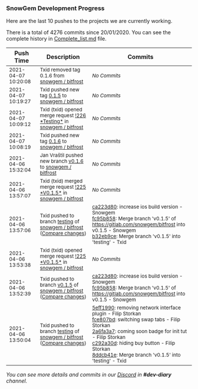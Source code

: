 
### SnowGem Development Progress

Here are the last 10 pushes to the projects we are currently working.

There is a total of 4276 commits since 20/01/2020. You can see the complete history in
 [Complete_list.md](Complete_list.md) file.

| Push Time | Description | Commits |
| --- | --- | --- |
| <sub>2021-04-07 10:20:08</sub> | <sub>Txid removed tag 0.1.6 from [snowgem / bitfrost](https://gitlab.com/snowgem/bitfrost)</sub> | <sub>_No Commits_</sub> |
| <sub>2021-04-07 10:19:27</sub> | <sub>Txid pushed new tag [0\.1\.5](https://gitlab.com/snowgem/bitfrost/-/tags/0.1.5) to [snowgem / bitfrost](https://gitlab.com/snowgem/bitfrost)</sub> | <sub>_No Commits_</sub> |
| <sub>2021-04-07 10:09:12</sub> | <sub>Txid (txid) opened merge request [\!226 \*Testing\*](https://gitlab.com/snowgem/bitfrost/-/merge_requests/226) in [snowgem / bitfrost](https://gitlab.com/snowgem/bitfrost)</sub> | <sub>_No Commits_</sub> |
| <sub>2021-04-07 10:08:19</sub> | <sub>Txid pushed new tag [0\.1\.6](https://gitlab.com/snowgem/bitfrost/-/tags/0.1.6) to [snowgem / bitfrost](https://gitlab.com/snowgem/bitfrost)</sub> | <sub>_No Commits_</sub> |
| <sub>2021-04-06 15:32:04</sub> | <sub>Jan Vraštil pushed new branch [v0\.1\.6](https://gitlab.com/snowgem/bitfrost/commits/v0.1.6) to [snowgem / bitfrost](https://gitlab.com/snowgem/bitfrost)</sub> | <sub>_No Commits_</sub> |
| <sub>2021-04-06 13:57:07</sub> | <sub>Txid (txid) merged merge request [\!225 \*V0\.1\.5\*](https://gitlab.com/snowgem/bitfrost/-/merge_requests/225) in [snowgem / bitfrost](https://gitlab.com/snowgem/bitfrost)</sub> | <sub>_No Commits_</sub> |
| <sub>2021-04-06 13:57:06</sub> | <sub>Txid pushed to branch [testing](https://gitlab.com/snowgem/bitfrost/commits/testing) of [snowgem / bitfrost](https://gitlab.com/snowgem/bitfrost) ([Compare changes](https://gitlab.com/snowgem/bitfrost/compare/8ddcb41eec1731dadf551b362a43d5bba8a4db9e...b32eb9cef0b5f37e69fba7a2705db4233753c547))</sub> | <sub>[ca223d80](https://gitlab.com/snowgem/bitfrost/-/commit/ca223d80891b8ea55830a7077ba7c051d9aa79a0): increase ios build version - Snowgem<br>[fc95b858](https://gitlab.com/snowgem/bitfrost/-/commit/fc95b8582bee24d8cc0dee31f82e3faeee8e7fbc): Merge branch 'v0.1.5' of https://gitlab.com/snowgem/bitfrost into v0.1.5 - Snowgem<br>[b32eb9ce](https://gitlab.com/snowgem/bitfrost/-/commit/b32eb9cef0b5f37e69fba7a2705db4233753c547): Merge branch 'v0.1.5' into 'testing' - Txid</sub> |
| <sub>2021-04-06 13:53:38</sub> | <sub>Txid (txid) opened merge request [\!225 \*V0\.1\.5\*](https://gitlab.com/snowgem/bitfrost/-/merge_requests/225) in [snowgem / bitfrost](https://gitlab.com/snowgem/bitfrost)</sub> | <sub>_No Commits_</sub> |
| <sub>2021-04-06 13:52:39</sub> | <sub>Txid pushed to branch [v0\.1\.5](https://gitlab.com/snowgem/bitfrost/commits/v0.1.5) of [snowgem / bitfrost](https://gitlab.com/snowgem/bitfrost) ([Compare changes](https://gitlab.com/snowgem/bitfrost/compare/c292a30d1a31c36a0fb2e1a9573f7293cb3c3ff5...fc95b8582bee24d8cc0dee31f82e3faeee8e7fbc))</sub> | <sub>[ca223d80](https://gitlab.com/snowgem/bitfrost/-/commit/ca223d80891b8ea55830a7077ba7c051d9aa79a0): increase ios build version - Snowgem<br>[fc95b858](https://gitlab.com/snowgem/bitfrost/-/commit/fc95b8582bee24d8cc0dee31f82e3faeee8e7fbc): Merge branch 'v0.1.5' of https://gitlab.com/snowgem/bitfrost into v0.1.5 - Snowgem</sub> |
| <sub>2021-04-06 13:50:04</sub> | <sub>Txid pushed to branch [testing](https://gitlab.com/snowgem/bitfrost/commits/testing) of [snowgem / bitfrost](https://gitlab.com/snowgem/bitfrost) ([Compare changes](https://gitlab.com/snowgem/bitfrost/compare/c83ad21324844a4fe78587b88e680cebe380a512...8ddcb41eec1731dadf551b362a43d5bba8a4db9e))</sub> | <sub>[5eff1990](https://gitlab.com/snowgem/bitfrost/-/commit/5eff1990f32542a0e8c6fc1999e74af57b0d78de): removing network interface plugin - Filip Storkan<br>[fce807bd](https://gitlab.com/snowgem/bitfrost/-/commit/fce807bd1398a767b769afdc67c5d5872e99bfd0): switching swap tabs - Filip Storkan<br>[2a6fa3a7](https://gitlab.com/snowgem/bitfrost/-/commit/2a6fa3a7dfb84e7d87c38127f7aea346d791c043): coming soon badge for init tut - Filip Storkan<br>[c292a30d](https://gitlab.com/snowgem/bitfrost/-/commit/c292a30d1a31c36a0fb2e1a9573f7293cb3c3ff5): hiding buy button - Filip Storkan<br>[8ddcb41e](https://gitlab.com/snowgem/bitfrost/-/commit/8ddcb41eec1731dadf551b362a43d5bba8a4db9e): Merge branch 'v0.1.5' into 'testing' - Txid</sub> |

_You can see more details and commits in our [Discord](https://discord.gg/zumGnbg) in **#dev-diary** channel._
